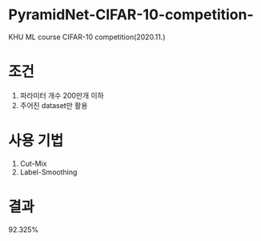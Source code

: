 # PyramidNet-CIFAR-10-competition-
KHU ML course CIFAR-10 competition(2020.11.)

# 조건
1. 파라미터 개수 200만개 이하
2. 주어진 dataset만 활용

# 사용 기법
1. Cut-Mix
2. Label-Smoothing

# 결과
92.325%
